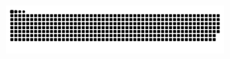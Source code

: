 <picture>
  <source media="(prefers-color-scheme: dark)" srcset="https://raw.githubusercontent.com/dinlon5566/dinlon5566/output/github-contribution-grid-snake-dark.svg">
  <source media="(prefers-color-scheme: light)" srcset="https://raw.githubusercontent.com/dinlon5566/dinlon5566/output/github-contribution-grid-snake.svg">
  <img alt="github contribution grid snake animation" src="https://raw.githubusercontent.com/dinlon5566/dinlon5566/output/github-contribution-grid-snake.svg">
</picture>